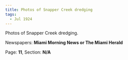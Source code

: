 ```yaml
---  
title: Photos of Snapper Creek dredging  
tags:  
  - Jul 1924  
---  
```

  
Photos of Snapper Creek dredging.  
  
Newspapers: **Miami Morning News or The Miami Herald**  
  
Page: **11**, Section: **N/A** 
